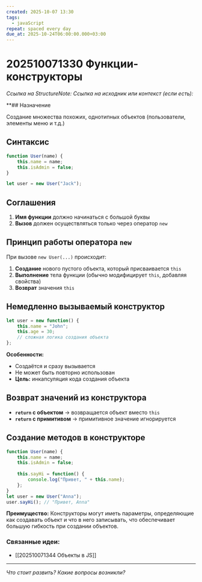 ```yaml
---
created: 2025-10-07 13:30
tags:
  - javaScript
repeat: spaced every day
due_at: 2025-10-24T06:00:00.000+03:00
---
```

# 202510071330 Функции-конструкторы

*Ссылка на StructureNote:*
*Ссылка на исходник или контекст (если есть):*

**## Назначение

Создание множества похожих, однотипных объектов (пользователи, элементы меню и т.д.)

## Синтаксис

```js
function User(name) {
    this.name = name;
    this.isAdmin = false;
}

let user = new User("Jack");
```

## Соглашения

1. **Имя функции** должно начинаться с большой буквы
2. **Вызов** должен осуществляться только через оператор `new`

## Принцип работы оператора `new`

При вызове `new User(...)` происходит:

1. **Создание** нового пустого объекта, который присваивается `this`
2. **Выполнение** тела функции (обычно модифицирует `this`, добавляя свойства)
3. **Возврат** значения `this`

## Немедленно вызываемый конструктор

```js
let user = new function() {
    this.name = "John";
    this.age = 30;
    // сложная логика создания объекта
};

```

**Особенности:**

- Создаётся и сразу вызывается
- Не может быть повторно использован
- **Цель:** инкапсуляция кода создания объекта

## Возврат значений из конструктора

- **`return` с объектом** → возвращается объект вместо `this`
- **`return` с примитивом** → примитивное значение игнорируется

## Создание методов в конструкторе

```js
function User(name) {
    this.name = name;
    this.isAdmin = false;
    
    this.sayHi = function() {
        console.log("Привет, " + this.name);
    };
}
let user = new User("Anna");
user.sayHi(); // "Привет, Anna"
```

**Преимущество:** Конструкторы могут иметь параметры, определяющие как создавать объект и что в него записывать, что обеспечивает большую гибкость при создании объектов.

### Связанные идеи:

* [[202510071344 Объекты в JS]]

---

*Что стоит развить? Какие вопросы возникли?*
